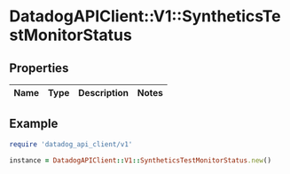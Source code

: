 # DatadogAPIClient::V1::SyntheticsTestMonitorStatus

## Properties

| Name | Type | Description | Notes |
| ---- | ---- | ----------- | ----- |

## Example

```ruby
require 'datadog_api_client/v1'

instance = DatadogAPIClient::V1::SyntheticsTestMonitorStatus.new()
```

